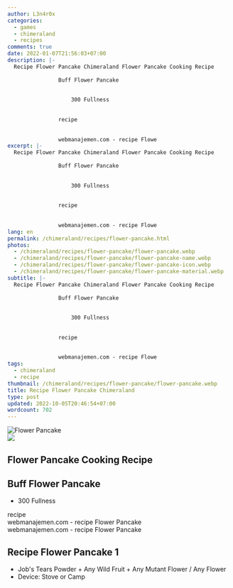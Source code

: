 ```yaml
---
author: L3n4r0x
categories:
  - games
  - chimeraland
  - recipes
comments: true
date: 2022-01-07T21:56:03+07:00
description: |-
  Recipe Flower Pancake Chimeraland Flower Pancake Cooking Recipe
                
                Buff Flower Pancake
                
                  
                    300 Fullness
                  
                
                recipe
              
              
                webmanajemen.com - recipe Flowe
excerpt: |-
  Recipe Flower Pancake Chimeraland Flower Pancake Cooking Recipe
                
                Buff Flower Pancake
                
                  
                    300 Fullness
                  
                
                recipe
              
              
                webmanajemen.com - recipe Flowe
lang: en
permalink: /chimeraland/recipes/flower-pancake.html
photos:
  - /chimeraland/recipes/flower-pancake/flower-pancake.webp
  - /chimeraland/recipes/flower-pancake/flower-pancake-name.webp
  - /chimeraland/recipes/flower-pancake/flower-pancake-icon.webp
  - /chimeraland/recipes/flower-pancake/flower-pancake-material.webp
subtitle: |-
  Recipe Flower Pancake Chimeraland Flower Pancake Cooking Recipe
                
                Buff Flower Pancake
                
                  
                    300 Fullness
                  
                
                recipe
              
              
                webmanajemen.com - recipe Flowe
tags:
  - chimeraland
  - recipe
thumbnail: /chimeraland/recipes/flower-pancake/flower-pancake.webp
title: Recipe Flower Pancake Chimeraland
type: post
updated: 2022-10-05T20:46:54+07:00
wordcount: 702
---
```


<link
  rel="stylesheet"
  href="https://rawcdn.githack.com/dimaslanjaka/Web-Manajemen/870a349/css/bootstrap-5-3-0-alpha3-wrapper.css"
/>
<section id="bootstrap-wrapper">
  <div data-bs-theme="dark">
    <div class="card mb-2">
      <div class="card-body">
        <div class="row g-0">
          <div class="col-sm-4 position-relative mb-2">
            <img
              src="https://www.webmanajemen.com/chimeraland/recipes/flower-pancake/flower-pancake-material.webp"
              class="card-img fit-cover w-100 h-100"
              alt="Flower Pancake"
              data-fancybox="true"
            />
          </div>
          <div class="col-sm-8 mb-2">
            <div class="card-body">
              <div class="d-flex flex-row align-items-center mb-3">
                <img
                  class="d-inline-block me-2"
                  src="https://www.webmanajemen.com/chimeraland/recipes/flower-pancake/flower-pancake-icon.webp"
                  width="auto"
                  height="auto"
                  style="vertical-align: middle"
                />
                <h2 class="fs-5">Flower Pancake Cooking Recipe</h2>
              </div>
              <h2 class="card-title fs-5">Buff Flower Pancake</h2>
              <div class="card-text">
                <ul>
                  <li>300 Fullness</li>
                </ul>
              </div>
              <span class="badge rounded-pill">recipe</span>
            </div>
            <div class="card-footer text-end text-muted mt-auto">
              webmanajemen.com - recipe Flower Pancake
            </div>
          </div>
        </div>
      </div>
      <div class="card-footer text-end text-muted">
        webmanajemen.com - recipe Flower Pancake
      </div>
    </div>
    <div class="row mb-2">
      <div class="col-12 col-lg-6 recipe-item mb-2">
        <div class="card">
          <div class="card-body">
            <h2 class="card-title fs-5">Recipe Flower Pancake 1</h2>
            <div class="card-text">
              <ul>
                <li>
                  Job&#x27;s Tears Powder<span> + </span>Any Wild Fruit<span>
                    + </span
                  >Any Mutant Flower<span> / </span>Any Flower
                </li>
                <li>Device: Stove or Camp</li>
              </ul>
            </div>
          </div>
        </div>
      </div>
    </div>
  </div>
</section>
